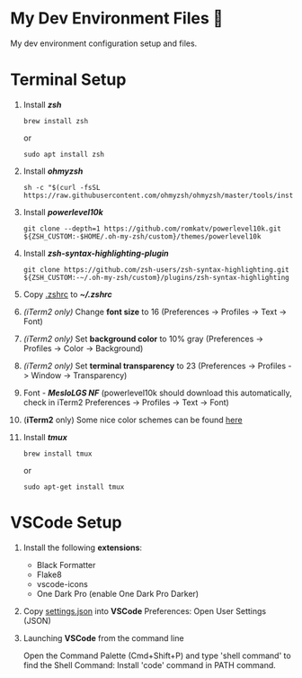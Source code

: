 # My Dev Environment Files 🚀
My dev environment configuration setup and files.

# Terminal Setup
1. Install ***zsh*** 
    ```
    brew install zsh
    ```
    or
    ```
    sudo apt install zsh
    ```
2. Install ***ohmyzsh***
    ```
    sh -c "$(curl -fsSL https://raw.githubusercontent.com/ohmyzsh/ohmyzsh/master/tools/install.sh)"
    ```

3. Install ***powerlevel10k***
    ```
    git clone --depth=1 https://github.com/romkatv/powerlevel10k.git ${ZSH_CUSTOM:-$HOME/.oh-my-zsh/custom}/themes/powerlevel10k
    ```

4. Install ***zsh-syntax-highlighting-plugin***
    ```
    git clone https://github.com/zsh-users/zsh-syntax-highlighting.git ${ZSH_CUSTOM:-~/.oh-my-zsh/custom}/plugins/zsh-syntax-highlighting
    ```

5. Copy [.zshrc](zsh/.zshrc) to ***~/.zshrc***

6. *(iTerm2 only)* Change **font size** to 16 (Preferences -> Profiles -> Text -> Font)

7. *(iTerm2 only)* Set **background color** to 10% gray (Preferences -> Profiles -> Color -> Background)

8. *(iTerm2 only)* Set **terminal transparency** to 23 (Preferences -> Profiles -> Window -> Transparency)

9. Font - ***MesloLGS NF*** (powerlevel10k should download this automatically, check in iTerm2 Preferences -> Profiles -> Text -> Font)

10. (**iTerm2** only) Some nice color schemes can be found [here](https://iterm2colorschemes.com/)

11. Install ***tmux***
    ```
    brew install tmux
    ```
    or
    ```
    sudo apt-get install tmux
    ```

# VSCode Setup
1. Install the following **extensions**:
    * Black Formatter 
    * Flake8
    * vscode-icons 
    * One Dark Pro (enable One Dark Pro Darker)

2. Copy [settings.json](vscode/settings.json) into **VSCode** Preferences: Open User Settings (JSON)



3. Launching **VSCode** from the command line

    Open the Command Palette (Cmd+Shift+P) and type 'shell command' to find the Shell Command: Install 'code' command in PATH command.